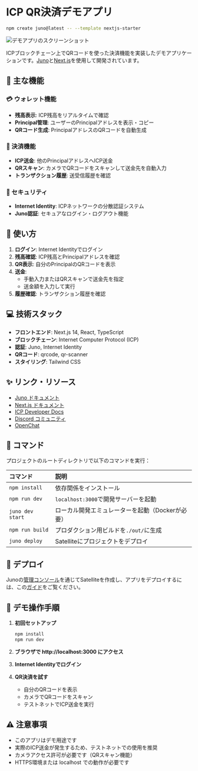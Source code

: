 # ICP QR決済デモアプリ

```sh
npm create juno@latest -- --template nextjs-starter
```

![デモアプリのスクリーンショット](https://raw.githubusercontent.com/junobuild/create-juno/main/screenshots/screenshot-starter.png)

ICPブロックチェーン上でQRコードを使った決済機能を実装したデモアプリケーションです。[Juno](https://juno.build)と[Next.js](https://nextjs.org/docs)を使用して開発されています。

## 🎯 主な機能

### 💳 ウォレット機能
- **残高表示**: ICP残高をリアルタイムで確認
- **Principal管理**: ユーザーのPrincipalアドレスを表示・コピー
- **QRコード生成**: PrincipalアドレスのQRコードを自動生成

### 💸 決済機能
- **ICP送金**: 他のPrincipalアドレスへICP送金
- **QRスキャン**: カメラでQRコードをスキャンして送金先を自動入力
- **トランザクション履歴**: 送受信履歴を確認

### 🔐 セキュリティ
- **Internet Identity**: ICPネットワークの分散認証システム
- **Juno認証**: セキュアなログイン・ログアウト機能

## 🚀 使い方

1. **ログイン**: Internet Identityでログイン
2. **残高確認**: ICP残高とPrincipalアドレスを確認
3. **QR表示**: 自分のPrincipalのQRコードを表示
4. **送金**: 
   - 手動入力またはQRスキャンで送金先を指定
   - 送金額を入力して実行
5. **履歴確認**: トランザクション履歴を確認

## 💻 技術スタック

- **フロントエンド**: Next.js 14, React, TypeScript
- **ブロックチェーン**: Internet Computer Protocol (ICP)
- **認証**: Juno, Internet Identity
- **QRコード**: qrcode, qr-scanner
- **スタイリング**: Tailwind CSS

## ✨ リンク・リソース

- [Juno ドキュメント](https://juno.build)
- [Next.js ドキュメント](https://nextjs.org/docs)
- [ICP Developer Docs](https://internetcomputer.org/docs/current/developer-docs/)
- [Discord コミュニティ](https://discord.gg/wHZ57Z2RAG)
- [OpenChat](https://oc.app/community/vxgpi-nqaaa-aaaar-ar4lq-cai/?ref=xanzv-uaaaa-aaaaf-aneba-cai)

## 🧞 コマンド

プロジェクトのルートディレクトリで以下のコマンドを実行：

| コマンド          | 説明                                                    |
| :--------------- | :------------------------------------------------------ |
| `npm install`    | 依存関係をインストール                                       |
| `npm run dev`    | `localhost:3000`で開発サーバーを起動                        |
| `juno dev start` | ローカル開発エミュレーターを起動（Dockerが必要）                 |
| `npm run build`  | プロダクション用ビルドを`./out/`に生成                       |
| `juno deploy`    | Satelliteにプロジェクトをデプロイ                           |

## 🚀 デプロイ

Junoの[管理コンソール](https://console.juno.build)を通じてSatelliteを作成し、アプリをデプロイするには、この[ガイド](https://juno.build/docs/add-juno-to-an-app/create-a-satellite)をご覧ください。

## 📱 デモ操作手順

1. **初回セットアップ**
   ```sh
   npm install
   npm run dev
   ```

2. **ブラウザで http://localhost:3000 にアクセス**

3. **Internet Identityでログイン**

4. **QR決済を試す**
   - 自分のQRコードを表示
   - カメラでQRコードをスキャン
   - テストネットでICP送金を実行

## ⚠️ 注意事項

- このアプリはデモ用途です
- 実際のICP送金が発生するため、テストネットでの使用を推奨
- カメラアクセス許可が必要です（QRスキャン機能）
- HTTPS環境または localhost での動作が必要です
